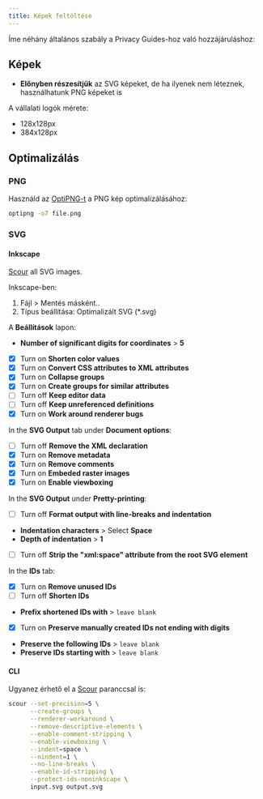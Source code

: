 ```yaml
---
title: Képek feltöltése
---
```


Íme néhány általános szabály a Privacy Guides-hoz való hozzájáruláshoz:

## Képek

- **Előnyben részesítjük** az SVG képeket, de ha ilyenek nem léteznek, használhatunk PNG képeket is

A vállalati logók mérete:

- 128x128px
- 384x128px

## Optimalizálás

### PNG

Használd az [OptiPNG-t](https://sourceforge.net/projects/optipng) a PNG kép optimalizálásához:

```bash
optipng -o7 file.png
```

### SVG

#### Inkscape

[Scour](https://github.com/scour-project/scour) all SVG images.

Inkscape-ben:

1. Fájl > Mentés másként..
2. Típus beállítása: Optimalizált SVG (*.svg)

A **Beállítások** lapon:

- **Number of significant digits for coordinates** > **5**
- [x] Turn on **Shorten color values**
- [x] Turn on **Convert CSS attributes to XML attributes**
- [x] Turn on **Collapse groups**
- [x] Turn on **Create groups for similar attributes**
- [ ] Turn off **Keep editor data**
- [ ] Turn off **Keep unreferenced definitions**
- [x] Turn on **Work around renderer bugs**

In the **SVG Output** tab under **Document options**:

- [ ] Turn off **Remove the XML declaration**
- [x] Turn on **Remove metadata**
- [x] Turn on **Remove comments**
- [x] Turn on **Embeded raster images**
- [x] Turn on **Enable viewboxing**

In the **SVG Output** under **Pretty-printing**:

- [ ] Turn off **Format output with line-breaks and indentation**
- **Indentation characters** > Select **Space**
- **Depth of indentation** > **1**
- [ ] Turn off **Strip the "xml:space" attribute from the root SVG element**

In the **IDs** tab:

- [x] Turn on **Remove unused IDs**
- [ ] Turn off **Shorten IDs**
- **Prefix shortened IDs with** > `leave blank`
- [x] Turn on **Preserve manually created IDs not ending with digits**
- **Preserve the following IDs** > `leave blank`
- **Preserve IDs starting with** > `leave blank`

#### CLI

Ugyanez érhető el a [Scour](https://github.com/scour-project/scour) paranccsal is:

```bash
scour --set-precision=5 \
      --create-groups \
      --renderer-workaround \
      --remove-descriptive-elements \
      --enable-comment-stripping \
      --enable-viewboxing \
      --indent=space \
      --nindent=1 \
      --no-line-breaks \
      --enable-id-stripping \
      --protect-ids-noninkscape \
      input.svg output.svg
```
